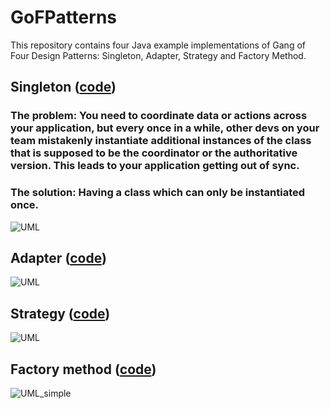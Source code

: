 # GoFPatterns
 This repository contains four Java example implementations of Gang of Four Design Patterns: Singleton, Adapter, Strategy and Factory Method.

## Singleton ([code](https://github.com/UCN-programming-2-JFK/GoFPatterns/tree/main/src/singletonpattern))
### The problem: You need to coordinate data or actions across your application, but every once in a while, other devs on your team mistakenly instantiate additional instances of the class that is supposed to be the coordinator or the authoritative version. This leads to your application getting out of sync.
### The solution: Having a class which can only be instantiated once.

![UML](https://github.com/user-attachments/assets/9334f6c4-5f19-485f-97d8-69a155a89055)

## Adapter ([code](https://github.com/UCN-programming-2-JFK/GoFPatterns/tree/main/src/adapterpattern))
![UML](https://github.com/user-attachments/assets/3bdcc4ab-d1b2-4dfe-9885-2d82d4345828)

## Strategy ([code](https://github.com/UCN-programming-2-JFK/GoFPatterns/tree/main/src/strategypattern))
![UML](https://github.com/user-attachments/assets/d013e3eb-ea00-45f5-9d2e-5a9eee306212)

## Factory method ([code](https://github.com/UCN-programming-2-JFK/GoFPatterns/tree/main/src/factorymethod))
![UML_simple](https://github.com/user-attachments/assets/f58db582-1508-47c1-9167-6a3ac5691bfa)




